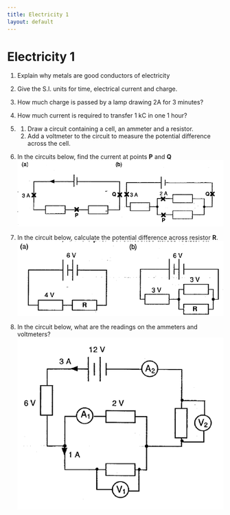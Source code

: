 ```yaml
---
title: Electricity 1
layout: default
---
```

# Electricity 1

1. Explain why metals are good conductors of electricity

1. Give the S.I. units for time, electrical current and charge.

1. How much charge is passed by a lamp drawing 2A for 3 minutes?

1. How much current is required to transfer 1 kC in one 1 hour?

1.  
    1. Draw a circuit containing a cell, an ammeter and a resistor.
	1. Add a voltmeter to the circuit to measure the potential difference across the cell.

1. In the circuits below, find the current at points **P** and **Q**
	![](img/circuit1.png)

1. In the circuit below, calculate the potential difference across resistor **R**.
	![](img/circuit2.png)

1. In the circuit below, what are the readings on the ammeters and voltmeters?
	![](img/circuit3.png)